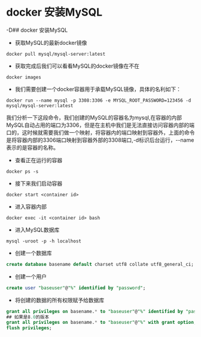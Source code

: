 # docker 安装MySQL

-D\#\# docker 安装MySQL

* 获取MySQL的最新docker镜像

```text
docker pull mysql/mysql-server:latest
```

* 获取完成后我们可以看看MySQL的docker镜像在不在

```text
docker images
```

* 我们需要创建一个docker容器用于承载MySQL镜像，具体的名利如下：

```text
docker run --name mysql -p 3308:3306 -e MYSQL_ROOT_PASSWORD=123456 -d mysql/mysql-server:latest
```

我们分析一下这段命令，我们创建的MySQL的容器名为mysql,在容器的内部MySQL自动占用的端口为3306，但是在主机中我们是无法直接访问容器内部的端口的，这时候就需要我们做一个映射，将容器内的端口映射到容器外，上面的命令是将容器内部的3306端口映射到容器外部的3308端口,-d标识后台运行，--name表示的是容器的名称。

* 查看正在运行的容器

```text
docker ps -s
```

* 接下来我们启动容器

```text
docker start <container id>
```

* 进入容器内部

```text
docker exec -it <container id> bash
```

* 进入MySQL数据库

```text
mysql -uroot -p -h localhost
```

* 创建一个数据库

```sql
create database basename default charset utf8 collate utf8_general_ci;
```

* 创建一个用户

```sql
create user "baseuser"@"%" identified by "password";
```

* 将创建的数据的所有权限赋予给数据库

```sql
grant all privileges on basename.* to "baseuser"@"%" identified by "password";
## 如果是8.0的版本
grant all privileges on basename.* to "baseuser"@"%" with grant option;
flush privileges;
```

